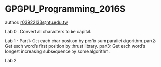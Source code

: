 # GPGPU_Programming_2016S
author: r03922133@ntu.edu.tw

Lab 0 : Convert all characters to be capital.

Lab 1 - Part1: Get each char position by prefix sum parallel algorithm.
part2: Get each word's first position by thrust library. 
part3: Get each word's longest increasing subsequence by some algorithm.

Lab 2 : 
